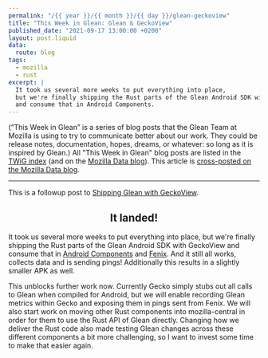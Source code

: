 ```yaml
---
permalink: "/{{ year }}/{{ month }}/{{ day }}/glean-geckoview"
title: "This Week in Glean: Glean & GeckoView"
published_date: "2021-09-17 13:00:00 +0200"
layout: post.liquid
data:
  route: blog
tags:
  - mozilla
  - rust
excerpt: |
  It took us several more weeks to put everything into place,
  but we're finally shipping the Rust parts of the Glean Android SDK with GeckoView
  and consume that in Android Components.
---
```


(“This Week in Glean” is a series of blog posts that the Glean Team at Mozilla is using to try to communicate better about our work. They could be release notes, documentation, hopes, dreams, or whatever: so long as it is inspired by Glean.)
All "This Week in Glean" blog posts are listed in the [TWiG index](https://mozilla.github.io/glean/book/appendix/twig.html)
(and on the [Mozilla Data blog](https://blog.mozilla.org/data/category/glean/)).
This article is [cross-posted on the Mozilla Data blog][datablog].

[datablog]: https://blog.mozilla.org/data/2021/09/17/this-week-in-glean-glean-geckoview/

---

This is a followup post to [Shipping Glean with GeckoView](/2021/07/26/shipping-glean-with-geckoview/).

<center>

## It landed!

</center>

It took us several more weeks to put everything into place, but we're finally shipping the Rust parts of the Glean Android SDK with GeckoView
and consume that in [Android Components](https://github.com/mozilla-mobile/android-components/pull/10828) and [Fenix](https://github.com/mozilla-mobile/fenix/pull/20889).
And it still all works, collects data and is sending pings!
Additionally this results in a slightly smaller APK as well.

This unblocks further work now.
Currently Gecko simply stubs out all calls to Glean when compiled for Android,
but we will enable recording Glean metrics within Gecko and exposing them in pings sent from Fenix.
We will also start work on moving other Rust components into mozilla-central in order for them to use the Rust API of Glean directly.
Changing how we deliver the Rust code also made testing Glean changes across these different components a bit more challenging,
so I want to invest some time to make that easier again.
